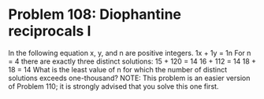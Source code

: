# Problem 108: Diophantine reciprocals I
In the following equation x, y, and n are positive integers. 1x + 1y =
1n For n = 4 there are exactly three distinct solutions: 15 + 120 = 14
16 + 112 = 14 18 + 18 = 14 What is the least value of n for which the
number of distinct solutions exceeds one-thousand? NOTE: This problem is
an easier version of Problem 110; it is strongly advised that you solve
this one first.
